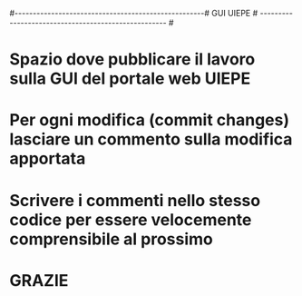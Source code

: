 #----------------------------------------------------# GUI UIEPE #  ---------------------------------------------------- #

# Spazio dove pubblicare il lavoro sulla GUI del portale web UIEPE
# Per ogni modifica (commit changes) lasciare un commento sulla modifica apportata
# Scrivere i commenti nello stesso codice per essere velocemente comprensibile al prossimo

# GRAZIE #

